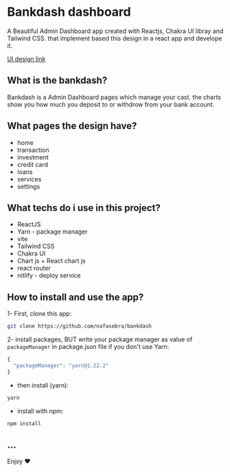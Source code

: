 # Bankdash dashboard

A Beautiful Admin Dashboard app created with Reactjs, Chakra UI libray and Tailwind CSS. that implement based this design in a react app and develope it.

[UI design link](https://www.figma.com/community/file/1323695683687017923)

## What is the bankdash?

Bankdash is a Admin Dashboard pages which manage your cast. the charts show you how much you deposit to or withdrow from your bank account.

## What pages the design have?

- home
- transaction
- investment
- credit card
- loans
- services
- settings

## What techs do i use in this project?

- ReactJS
- Yarn - package manager
- vite
- Tailwind CSS
- Chakra UI
- Chart js + React chart js
- react router
- nitlify - deploy service

## How to install and use the app?

1- First, clone this app:

```bash
git clone https://github.com/nafasebra/bankdash
```

2- install packages, BUT write your package manager as value of `packageManager` in package.json file if you don't use Yarn:

```js
{
  "packageManager": "yarn@1.22.2"
}
```

- then install (yarn):

```bash
yarn
```

- install with npm:

```bash
npm install
```

## ...

Enjoy ❤️
